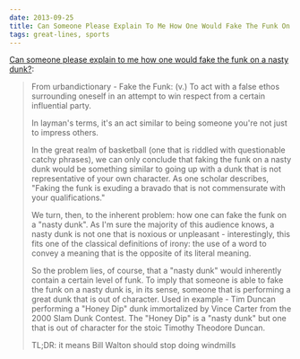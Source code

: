 ```yaml
---
date: 2013-09-25
title: Can Someone Please Explain To Me How One Would Fake The Funk On A Nasty Dunk
tags: great-lines, sports
---
```


[Can someone please explain to me how one would fake the funk on a nasty dunk?](https://www.reddit.com/r/nba/comments/1n0uhu/can_someone_please_explain_to_me_how_one_would/):

> From urbandictionary - Fake the Funk: (v.) To act with a false ethos surrounding oneself in an attempt to win respect from a certain influential party.
> 
> In layman's terms, it's an act similar to being someone you're not just to impress others.
> 
> In the great realm of basketball (one that is riddled with questionable catchy phrases), we can only conclude that faking the funk on a nasty dunk would be something similar to going up with a dunk that is not representative of your own character. As one scholar describes, "Faking the funk is exuding a bravado that is not commensurate with your qualifications."
> 
> We turn, then, to the inherent problem: how one can fake the funk on a "nasty dunk". As I'm sure the majority of this audience knows, a nasty dunk is not one that is noxious or unpleasant - interestingly, this fits one of the classical definitions of irony: the use of a word to convey a meaning that is the opposite of its literal meaning.
> 
> So the problem lies, of course, that a "nasty dunk" would inherently contain a certain level of funk. To imply that someone is able to fake the funk on a nasty dunk is, in its sense, someone that is performing a great dunk that is out of character. Used in example - Tim Duncan performing a "Honey Dip" dunk immortalized by Vince Carter from the 2000 Slam Dunk Contest. The "Honey Dip" is a "nasty dunk" but one that is out of character for the stoic Timothy Theodore Duncan.
> 
> TL;DR: it means Bill Walton should stop doing windmills